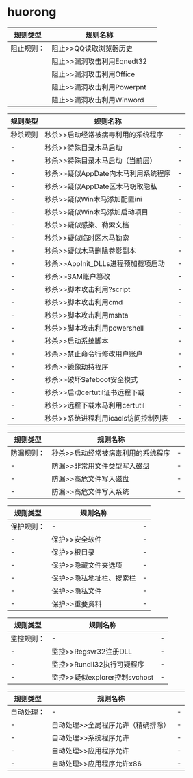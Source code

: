 # huorong

| 规则类型 | 规则名称 |  |
| - | - | - |
|阻止规则：|阻止>>QQ读取浏览器历史||
||阻止>>漏洞攻击利用Eqnedt32||
||阻止>>漏洞攻击利用Office||
||阻止>>漏洞攻击利用Powerpnt||
||阻止>>漏洞攻击利用Winword||


| 规则类型 | 规则名称 |  |
| - | - | - |
| 秒杀规则 | 秒杀>>启动经常被病毒利用的系统程序 | - |
| - | 秒杀>>特殊目录木马启动 | - |
| - | 秒杀>>特殊目录木马启动（当前层） | - |
| - | 秒杀>>疑似AppDate内木马利用系统程序 | - |
| - | 秒杀>>疑似AppDate区木马窃取隐私 | - |
| - | 秒杀>>疑似Win木马添加配置ini | - |
| - | 秒杀>>疑似Win木马添加启动项目 | - |
| - | 秒杀>>疑似感染、勒索文档 | - |
| - | 秒杀>>疑似临时区木马勒索 | - |
| - | 秒杀>>疑似木马删除卷影副本 | - |
| - | 秒杀>>AppInit_DLLs进程预加载项启动 | - |
| - | 秒杀>>SAM账户篡改 | - |
| - | 秒杀>>脚本攻击利用?script | - |
| - | 秒杀>>脚本攻击利用cmd | - |
| - | 秒杀>>脚本攻击利用mshta | - |
| - | 秒杀>>脚本攻击利用powershell | - |
| - | 秒杀>>启动系统脚本 | - |
| - | 秒杀>>禁止命令行修改用户账户 | - |
| - | 秒杀>>镜像劫持程序 | - |
| - | 秒杀>>破坏Safeboot安全模式 | - |
| - | 秒杀>>启动certutil证书远程下载 | - |
| - | 秒杀>>远程下载木马利用certutil | - |
| - |秒杀>>系统进程利用icacls访问控制列表 | - |

| 规则类型 | 规则名称 |  |
| - | - | - |
| 防漏规则： | 秒杀>>启动经常被病毒利用的系统程序 | - |
| - | 防漏>>非常用文件类型写入磁盘 | - |
| - | 防漏>>高危文件写入磁盘 | - |
| - | 防漏>>高危文件写入系统 | - |


| 规则类型 | 规则名称 |  |
| - | - | - |
| 保护规则： | - | - |
| - | 保护>>安全软件 | - |
| - | 保护>>根目录 | - |
| - | 保护>>隐藏文件夹选项 | - |
| - | 保护>>隐私地址栏、搜索栏 | - |
| - | 保护>>隐私文件 | - |
| - | 保护>>重要资料 | - |

| 规则类型 | 规则名称 |  |
| - | - | - |
| 监控规则： | - | - |
| - | 监控>>Regsvr32注册DLL| - |
| - | 监控>>Rundll32执行可疑程序| - |
| - | 监控>>疑似explorer控制svchost | - |

| 规则类型 | 规则名称 |  |
| - | - | - |
| 自动处理： | - | - |
| - | 自动处理>>全局程序允许（精确排除） | - |
| - | 自动处理>>系统程序允许 | - |
| - | 自动处理>>应用程序允许 | - |
| - | 自动处理>>应用程序允许x86 | - |
























